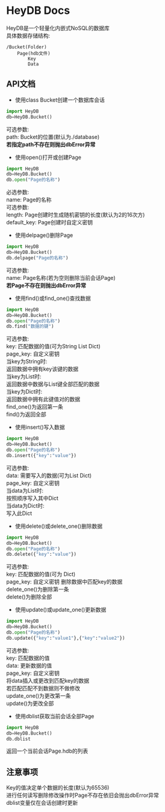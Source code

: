 # HeyDB Docs
HeyDB是一个轻量化内嵌式NoSQL的数据库  
具体数据存储结构:

    /Bucket(Folder)
        Page(hdb文件)
            Key
            Data  
## API文档
+ 使用class Bucket创建一个数据库会话
```python
import HeyDB
db=HeyDB.Bucket()
```
可选参数:  
path: Bucket的位置(默认为./database)  
**若指定path不存在则抛出dbError异常**
+ 使用open()打开或创建Page  
```python
import HeyDB
db=HeyDB.Bucket()
db.open("Page的名称")
```
必选参数:  
name: Page的名称  
可选参数:  
length: Page创建时生成随机密钥的长度(默认为2的16次方)  
default_key: Page创建时自定义密钥  
+ 使用delpage()删除Page
```python
import HeyDB
db=HeyDB.Bucket()
db.delpage("Page的名称")
```
可选参数:  
name: Page名称(若为空则删除当前会话Page)  
**若Page不存在则抛出dbError异常**
+ 使用find()或find_one()查找数据
```python
import HeyDB
db=HeyDB.Bucket()
db.open("Page的名称")
db.find("数据的键")
```
可选参数:  
key: 匹配数据的值(可为String List Dict)  
page_key: 自定义密钥  
当key为String时:  
返回数据中拥有key该键的数据  
当key为List时:  
返回数据中数据与List键全部匹配的数据  
当key为Dict时:  
返回数据中拥有此键值对的数据  
find_one()为返回第一条  
find()为返回全部  
+ 使用insert()写入数据
```python
import HeyDB
db=HeyDB.Bucket()
db.open("Page的名称")
db.insert({"key":"value"})
```
可选参数:  
data: 需要写入的数据(可为List Dict)  
page_key: 自定义密钥  
当data为List时:  
按照顺序写入其中Dict  
当data为Dict时:  
写入此Dict
+ 使用delete()或delete_one()删除数据
```python
import HeyDB
db=HeyDB.Bucket()
db.open("Page的名称")
db.delete({"key":"value"})
```
可选参数:  
key: 匹配数据的值(可为 Dict)  
page_key: 自定义密钥
删除数据中匹配key的数据   
delete_one()为删除第一条  
delete()为删除全部  
+ 使用update()或update_one()更新数据
```python
import HeyDB
db=HeyDB.Bucket()
db.open("Page的名称")
db.update({"key":"value1"},{"key":"value2"})
```
可选参数:  
key: 匹配数据的值  
data: 更新数据的值  
page_key: 自定义密钥  
将data插入或更改到匹配key的数据  
若匹配匹配不到数据则不做修改  
update_one()为更改第一条  
update()为更改全部  
+ 使用dblist获取当前会话全部Page
```python
import HeyDB
db=HeyDB.Bucket()
db.dblist
```
返回一个当前会话Page.hdb的列表
## 注意事项
Key的值决定单个数据的长度(默认为65536)  
进行任何读写删除修改操作时Page不存在依旧会抛出dbError异常  
dblist变量仅在会话创建时更新